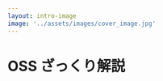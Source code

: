 ```yaml
---
layout: intro-image
image: '../assets/images/cover_image.jpg'
---
```


<div class="flex items-center justify-center">
    <h1>OSS ざっくり解説</h1>
</div>